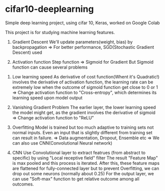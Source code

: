# cifar10-deeplearning
Simple deep learning project, using cifar 10, Keras, worked on Google Colab

This project is for studying machine learning features.

1. Gradient Descent
 We'll update parameters(weight, bias) by backpropagation
  => For better performance, SGD(Stochastic Gradient Descent) used

2. Activation function
 Step function => Sigmoid for Gradient
 But Sigmoid function can cause several problems
 
  1) Low learning speed
   As derivative of cost function(Whent it's Quadratic!) involves the derivative of activation function,
   the learning rate can be extremely low when the outcome of sigmoid function get close to 0 or 1
     => Change activation function to "Cross-entropy", which determines its learning speed upon model output
     
  2) Vanishing Gradient Problem
  The earlier layer, the lower learning speed the model might get, as the gradient involves the derivative of sigmoid
     => Change activation function to "ReLU"
     
     
3. Overfitting
  Model is trained but too much adaptive to training sets not normal inputs. Even an input that is slightly different 
  from training set can result in failure.
  => Data augmentation, Dropout, Ensemble etc
   => We can also use CNN(Convolutional Neural network)
   
4. CNN
  Use Convolutional layer to extract featrues (from abstract to specific) by using "Local receptive field" filter
  The result "Feature Map" is max pooled
  and this process is iterated.
  After this, these feature maps are flattened for fully-connected layer
  but to prevent Overfitting, we can drop out some neurons (normally about 0.25)
  For the output layer, we can use "Soft-max" function to get relative outcome among all outcomes.
